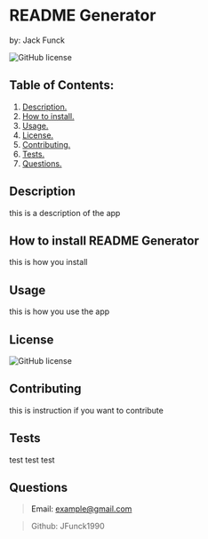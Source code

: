 
# README Generator

 by: Jack Funck

 ![GitHub license](https://img.shields.io/badge/license-MIT-blue.svg)
## Table of Contents:

1. [ Description. ](#desc)
2. [How to install.](#install)
3. [Usage.](#usage)
4. [License.](#license)
5. [Contributing.](#con)
6. [Tests.](#tests)
8. [Questions.](#questions)

<a name="desc"></a>
## Description 

this is a description of the app

<a name="install"></a>
## How to install README Generator

this is how you install
<a name="usage"></a>
##  Usage

this is how you use the app
<a name="license"></a>
## License

![GitHub license](https://img.shields.io/badge/license-MIT-blue.svg)


<a name="con"></a>
## Contributing

this is instruction if you want to contribute
<a name="tests"></a>
## Tests

test test test






<a name="questions"><a>
## Questions
> Email: example@gmail.com

> Github: JFunck1990

